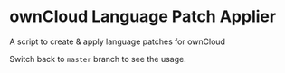 ownCloud Language Patch Applier
===============================

A script to create &amp; apply language patches for ownCloud

Switch back to `master` branch to see the usage.
